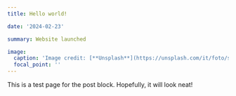 ```yaml
---
title: Hello world!

date: '2024-02-23'

summary: Website launched

image:
  caption: 'Image credit: [**Unsplash**](https://unsplash.com/it/foto/schermata-di-un-computer-wtpTL_SzmhM)'
  focal_point: ''
---
```

This is a test page for the post block. Hopefully, it will look neat!
